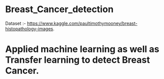 # Breast_Cancer_detection
Dataset :- https://www.kaggle.com/paultimothymooney/breast-histopathology-images.
# Applied machine learning as well as Transfer learning to detect Breast Cancer.

                                                                                 
